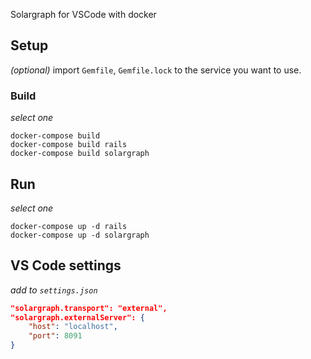Solargraph for VSCode with docker

## Setup
*(optional)* import `Gemfile`, `Gemfile.lock` to the service you want to use.

### Build
*select one*
```
docker-compose build
docker-compose build rails
docker-compose build solargraph
```

## Run
*select one*

```
docker-compose up -d rails
docker-compose up -d solargraph
```

## VS Code settings
*add to `settings.json`*

```json
"solargraph.transport": "external",
"solargraph.externalServer": {
    "host": "localhost",
    "port": 8091
}
```
